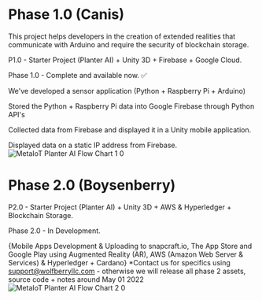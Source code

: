# Phase 1.0 (Canis)
This project helps developers in the creation of extended realities that communicate with Arduino and require the security of blockchain storage.

P1.0 - Starter Project (Planter AI) + Unity 3D + Firebase + Google Cloud.

Phase 1.0 - Complete and available now. ✅

We've developed a sensor application (Python + Raspberry Pi + Arduino)

Stored the Python + Raspberry Pi data into Google Firebase through Python API's

Collected data from Firebase and displayed it in a Unity mobile application.

Displayed data on a static IP address from Firebase.
![MetaIoT   Planter AI Flow Chart 1 0](https://user-images.githubusercontent.com/53659320/161522000-638b2d73-c8a6-4b50-a1b0-0ee7b2bada28.jpg)


    
    
# Phase 2.0 (Boysenberry)
P2.0 - Starter Project (Planter AI) +  Unity 3D + AWS & Hyperledger + Blockchain Storage.

Phase 2.0  - In Development.

{Mobile Apps Development & Uploading to snapcraft.io, The App Store and Google Play using Augmented Reality (AR), AWS (Amazon Web Server & Services) & Hyperledger + Cardano} *Contact us for specifics using support@wolfberryllc.com - otherwise we will release all phase 2 assets, source code + notes around May 01 2022
![MetaIoT   Planter AI Flow Chart 2 0](https://user-images.githubusercontent.com/53659320/161520856-99cfead3-d075-4b18-9802-a06f3b10027c.jpg)
